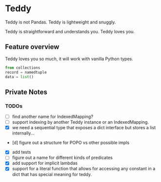 # Teddy

Teddy is not Pandas. Teddy is lightweight and snuggly.

Teddy is straightforward and understands you. Teddy loves you.

## Feature overview

Teddy loves you so much, it will work with vanilla Python types.

```python
from collections
record = namedtuple
data = list()
```

## Private Notes

### TODOs

* [ ] find another name for IndexedMapping?
* [ ] support indexing by another Teddy instance or an IndexedMapping.
* [x] we need a sequential type that exposes a dict interface but stores a list internally...
* [d] figure out a structure for POPO vs other possible impls
* [x] add tests
* [ ] figure out a name for different kinds of predicates
* [x] add support for implicit lambdas
* [x] support for a literal function that allows for accessing any constant in a dict that has special meaning for teddy.
